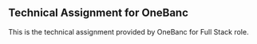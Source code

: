 ## Technical Assignment for OneBanc
This is the technical assignment provided by OneBanc for Full Stack role.
